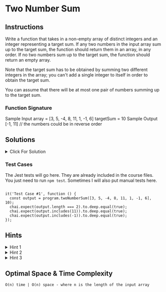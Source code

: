 # Two Number Sum

## Instructions

Write a function that takes in a non-empty array of distinct integers and an integer representing a target sum. If any two numbers in the input array sum up to the target sum, the function should return them in an array, in any order. If no two numbers sum up to the target sum, the function should return an empty array.

Note that the target sum has to be obtained by summing two different integers in the array; you can't add a single integer to itself in order to obtain the target sum.

You can assume that there will be at most one pair of numbers summing up to the target sum.

### Function Signature

Sample Input
array = [3, 5, -4, 8, 11, 1, -1, 6]
targetSum = 10
Sample Output
[-1, 11] // the numbers could be in reverse order

## Solutions

<details>
  <summary>Click For Solution</summary>

```JS
// O(n^2) time | O(1) space
const twoNumberSum = (array, targetSum) => {
  // Write your code here.
  let sum = [];
  let arrLen = array.length;

  for(let i = 0; i < arrLen; i++) {
    let firstNum = array[i];
    for (let j = i + 1; j < arrLen; j++) {
      let secondNum = array[j];
      if(firstNum + secondNum === targetSum) {
        sum = [...sum, firstNum, secondNum];
        return sum;
      }
    }
  }
  return sum;
}

// Do not edit the line below.
exports.twoNumberSum = twoNumberSum;
```

```JS

// O(n) time | O(n) space
function twoNumberSum(array, targetSum) {
 const nums = {};
  for(const num of array) {
      const potentialMatch = targetSum - num;
    if(potentialMatch in nums) {
      return [potentialMatch, num];
    } else {
      nums[num] = true;
    }
  }
  return []
}

// Do not edit the line below.
exports.twoNumberSum = twoNumberSum;
```

```JS

// O(nlog(n)) | O(1) space
function twoNumberSum(array, targetSum) {
  // Write your code here.
  array.sort((a, b) => a - b);

  let left = 0;
  let right = array.length - 1;
  while(left < right) {
    const currentSum = array[left] + array[right];
    if(currentSum === targetSum) {
      return [array[left], array[right]];
    } else if(currentSum < targetSum) {
      left++;
    } else if(currentSum > targetSum) {
      right--;
    }
  }
  return []
}

// Do not edit the line below.
exports.twoNumberSum = twoNumberSum
```

### Explanation

I will put the explanation to the solution here. The length and depth of the explanation will vary depending on the challenge.

</details>

### Test Cases

The Jest tests will go here. They are already included in the course files. You just need to run `npm test`. Sometimes I will also put manual tests here.

```JS

it('Test Case #1', function () {
  const output = program.twoNumberSum([3, 5, -4, 8, 11, 1, -1, 6], 10);
  chai.expect(output.length === 2).to.deep.equal(true);
  chai.expect(output.includes(11)).to.deep.equal(true);
  chai.expect(output.includes(-1)).to.deep.equal(true);
});
```

## Hints

<details>
  <summary>Hint 1</summary>
  Try using two for loops to sum all possible pairs of numbers in the input array. What are the time and space implications of this approach?

</details>

<details>
  <summary>Hint 2</summary>
  Realize that for every number X in the input array, you are essentially trying to find a corresponding number Y such that X + Y = targetSum. With two variables in this equation known to you, it shouldn't be hard to solve for Y.

</details>

<details>
  <summary>Hint 3</summary>
  Try storing every number in a hash table, solving the equation mentioned in Hint #2 for every number, and checking if the Y that you find is stored in the hash table. What are the time and space implications of this approach?
</details>

## Optimal Space & Time Complexity

```
O(n) time | O(n) space - where n is the length of the input array
```
